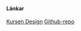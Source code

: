 #### Länkar

[Kursen Design](https://dbwebb.se/kurser/design-v2) [Github-repo](https://github.com/dbwebb-se/design)
